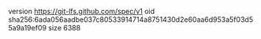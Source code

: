 version https://git-lfs.github.com/spec/v1
oid sha256:6ada056aadbe037c80533914714a8751430d2e60aa6d953a5f03d55a9a19ef09
size 6388
